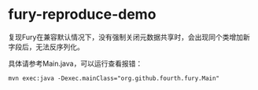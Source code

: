 # fury-reproduce-demo

复现Fury在兼容默认情况下，没有强制关闭元数据共享时，会出现同个类增加新字段后，无法反序列化。

具体请参考Main.java，可以运行查看报错：
```shell
mvn exec:java -Dexec.mainClass="org.github.fourth.fury.Main"
```

